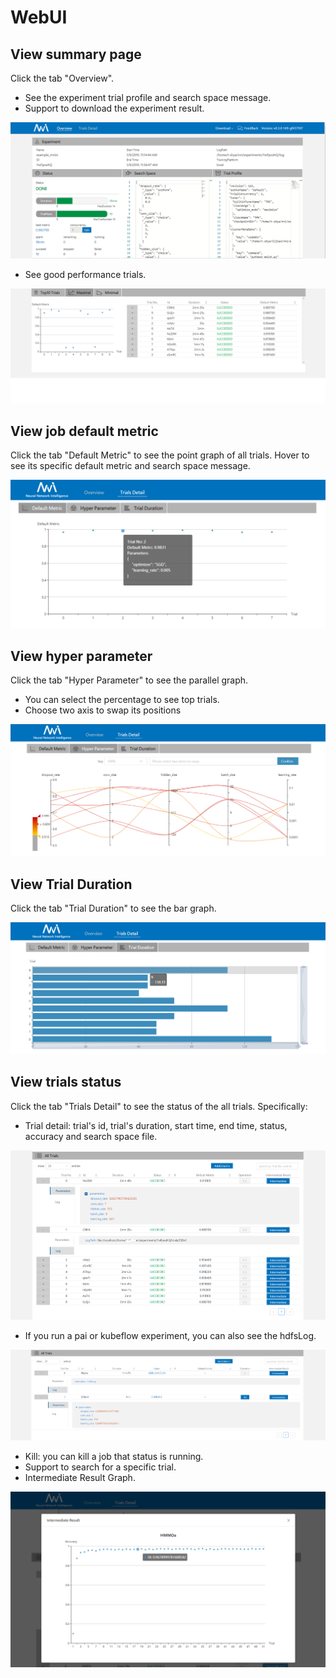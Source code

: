 # WebUI

## View summary page

Click the tab "Overview".

* See the experiment trial profile and search space message.
* Support to download the experiment result.

![](./img/webui-img/over1.png)
* See good performance trials.

![](./img/webui-img/over2.png)

## View job default metric

Click the tab "Default Metric" to see the point graph of all trials. Hover to see its specific default metric and search space message.

![](./img/accuracy.png)

## View hyper parameter

Click the tab "Hyper Parameter" to see the parallel graph.

* You can select the percentage to see top trials.
* Choose two axis to swap its positions

![](./img/hyperPara.png)

## View Trial Duration

Click the tab "Trial Duration" to see the bar graph.

![](./img/trial_duration.png)

## View trials status 

Click the tab "Trials Detail" to see the status of the all trials. Specifically:

* Trial detail: trial's id, trial's duration, start time, end time, status, accuracy and search space file.

![](./img/webui-img/detail-local.png)

* If you run a pai or kubeflow experiment, you can also see the hdfsLog.

![](./img/webui-img/detail-pai.png)


* Kill: you can kill a job that status is running.
* Support to search for a specific trial.
* Intermediate Result Graph.

![](./img/intermediate.png)
